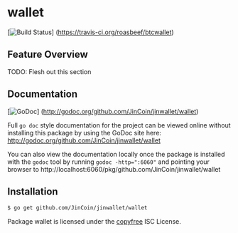 wallet
======

[![Build Status](https://travis-ci.org/roasbeef/btcwallet.png?branch=master)]
(https://travis-ci.org/roasbeef/btcwallet)

## Feature Overview

TODO: Flesh out this section

## Documentation

[![GoDoc](https://godoc.org/github.com/JinCoin/jinwallet/wallet?status.png)]
(http://godoc.org/github.com/JinCoin/jinwallet/wallet)

Full `go doc` style documentation for the project can be viewed online without
installing this package by using the GoDoc site here:
http://godoc.org/github.com/JinCoin/jinwallet/wallet

You can also view the documentation locally once the package is installed with
the `godoc` tool by running `godoc -http=":6060"` and pointing your browser to
http://localhost:6060/pkg/github.com/JinCoin/jinwallet/wallet

## Installation

```bash
$ go get github.com/JinCoin/jinwallet/wallet
```

Package wallet is licensed under the [copyfree](http://copyfree.org) ISC
License.
